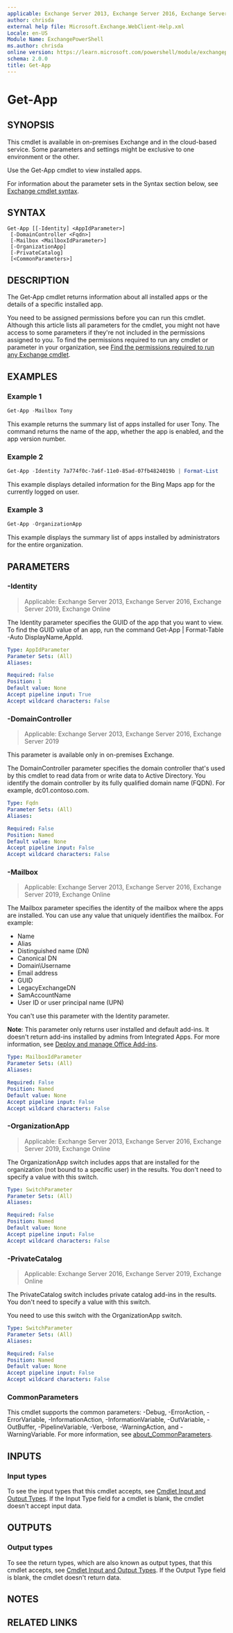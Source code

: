 ```yaml
---
applicable: Exchange Server 2013, Exchange Server 2016, Exchange Server 2019, Exchange Online
author: chrisda
external help file: Microsoft.Exchange.WebClient-Help.xml
Locale: en-US
Module Name: ExchangePowerShell
ms.author: chrisda
online version: https://learn.microsoft.com/powershell/module/exchangepowershell/get-app
schema: 2.0.0
title: Get-App
---
```


# Get-App

## SYNOPSIS
This cmdlet is available in on-premises Exchange and in the cloud-based service. Some parameters and settings might be exclusive to one environment or the other.

Use the Get-App cmdlet to view installed apps.

For information about the parameter sets in the Syntax section below, see [Exchange cmdlet syntax](https://learn.microsoft.com/powershell/exchange/exchange-cmdlet-syntax).

## SYNTAX

```
Get-App [[-Identity] <AppIdParameter>]
 [-DomainController <Fqdn>]
 [-Mailbox <MailboxIdParameter>]
 [-OrganizationApp]
 [-PrivateCatalog]
 [<CommonParameters>]
```

## DESCRIPTION
The Get-App cmdlet returns information about all installed apps or the details of a specific installed app.

You need to be assigned permissions before you can run this cmdlet. Although this article lists all parameters for the cmdlet, you might not have access to some parameters if they're not included in the permissions assigned to you. To find the permissions required to run any cmdlet or parameter in your organization, see [Find the permissions required to run any Exchange cmdlet](https://learn.microsoft.com/powershell/exchange/find-exchange-cmdlet-permissions).

## EXAMPLES

### Example 1
```powershell
Get-App -Mailbox Tony
```

This example returns the summary list of apps installed for user Tony. The command returns the name of the app, whether the app is enabled, and the app version number.

### Example 2
```powershell
Get-App -Identity 7a774f0c-7a6f-11e0-85ad-07fb4824019b | Format-List
```

This example displays detailed information for the Bing Maps app for the currently logged on user.

### Example 3
```powershell
Get-App -OrganizationApp
```

This example displays the summary list of apps installed by administrators for the entire organization.

## PARAMETERS

### -Identity

> Applicable: Exchange Server 2013, Exchange Server 2016, Exchange Server 2019, Exchange Online

The Identity parameter specifies the GUID of the app that you want to view. To find the GUID value of an app, run the command Get-App | Format-Table -Auto DisplayName,AppId.

```yaml
Type: AppIdParameter
Parameter Sets: (All)
Aliases:

Required: False
Position: 1
Default value: None
Accept pipeline input: True
Accept wildcard characters: False
```

### -DomainController

> Applicable: Exchange Server 2013, Exchange Server 2016, Exchange Server 2019

This parameter is available only in on-premises Exchange.

The DomainController parameter specifies the domain controller that's used by this cmdlet to read data from or write data to Active Directory. You identify the domain controller by its fully qualified domain name (FQDN). For example, dc01.contoso.com.

```yaml
Type: Fqdn
Parameter Sets: (All)
Aliases:

Required: False
Position: Named
Default value: None
Accept pipeline input: False
Accept wildcard characters: False
```

### -Mailbox

> Applicable: Exchange Server 2013, Exchange Server 2016, Exchange Server 2019, Exchange Online

The Mailbox parameter specifies the identity of the mailbox where the apps are installed. You can use any value that uniquely identifies the mailbox. For example:

- Name
- Alias
- Distinguished name (DN)
- Canonical DN
- Domain\\Username
- Email address
- GUID
- LegacyExchangeDN
- SamAccountName
- User ID or user principal name (UPN)

You can't use this parameter with the Identity parameter.

**Note**: This parameter only returns user installed and default add-ins. It doesn't return add-ins installed by admins from Integrated Apps. For more information, see [Deploy and manage Office Add-ins](https://learn.microsoft.com/microsoft-365/admin/manage/office-addins).

```yaml
Type: MailboxIdParameter
Parameter Sets: (All)
Aliases:

Required: False
Position: Named
Default value: None
Accept pipeline input: False
Accept wildcard characters: False
```

### -OrganizationApp

> Applicable: Exchange Server 2013, Exchange Server 2016, Exchange Server 2019, Exchange Online

The OrganizationApp switch includes apps that are installed for the organization (not bound to a specific user) in the results. You don't need to specify a value with this switch.

```yaml
Type: SwitchParameter
Parameter Sets: (All)
Aliases:

Required: False
Position: Named
Default value: None
Accept pipeline input: False
Accept wildcard characters: False
```

### -PrivateCatalog

> Applicable: Exchange Server 2016, Exchange Server 2019, Exchange Online

The PrivateCatalog switch includes private catalog add-ins in the results. You don't need to specify a value with this switch.

You need to use this switch with the OrganizationApp switch.

```yaml
Type: SwitchParameter
Parameter Sets: (All)
Aliases:

Required: False
Position: Named
Default value: None
Accept pipeline input: False
Accept wildcard characters: False
```

### CommonParameters
This cmdlet supports the common parameters: -Debug, -ErrorAction, -ErrorVariable, -InformationAction, -InformationVariable, -OutVariable, -OutBuffer, -PipelineVariable, -Verbose, -WarningAction, and -WarningVariable. For more information, see [about_CommonParameters](https://go.microsoft.com/fwlink/p/?LinkID=113216).

## INPUTS

### Input types
To see the input types that this cmdlet accepts, see [Cmdlet Input and Output Types](https://go.microsoft.com/fwlink/p/?linkId=616387). If the Input Type field for a cmdlet is blank, the cmdlet doesn't accept input data.

## OUTPUTS

### Output types
To see the return types, which are also known as output types, that this cmdlet accepts, see [Cmdlet Input and Output Types](https://go.microsoft.com/fwlink/p/?linkId=616387). If the Output Type field is blank, the cmdlet doesn't return data.

## NOTES

## RELATED LINKS
